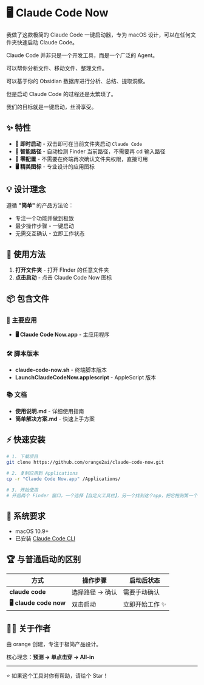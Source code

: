 # 🖥 Claude Code Now

我做了这款极简的 Claude Code 一键启动器，专为 macOS 设计，可以在任何文件夹快速启动 Claude Code。

Claude Code 并非只是一个开发工具，而是一个广泛的 Agent。

可以帮你分析文件、移动文件、整理文件。

可以基于你的 Obsidian 数据库进行分析、总结、提取洞察。

但是启动 Claude Code 的过程还是太繁琐了。

我们的目标就是一键启动，丝滑享受。

## ✨ 特性

- **🚀 即时启动** - 双击即可在当前文件夹启动 `Claude Code`
- **📁 智能路径** - 自动检测 Finder 当前路径，不需要再 cd 输入路径
- **🎯 零配置** - 不需要在终端再次确认文件夹权限，直接可用
- **🖥 精美图标** - 专业设计的应用图标

## 💡 设计理念

遵循 **"简单"** 的产品方法论：
- 专注一个功能并做到极致
- 最少操作步骤 - 一键启动
- 无需交互确认 - 立即工作状态

## 🎯 使用方法

1. **打开文件夹** - 打开 FInder 的任意文件夹
2. **点击启动** - 点击 Claude Code Now 图标

## 📦 包含文件

### 🍎 主要应用
- **🖥 Claude Code Now.app** - 主应用程序

### 🛠 脚本版本
- **claude-code-now.sh** - 终端脚本版本
- **LaunchClaudeCodeNow.applescript** - AppleScript 版本

### 📚 文档
- **使用说明.md** - 详细使用指南
- **简单解决方案.md** - 快速上手方案

## ⚡ 快速安装

```bash
# 1. 下载项目
git clone https://github.com/orange2ai/claude-code-now.git

# 2. 复制应用到 Applications
cp -r "Claude Code Now.app" /Applications/

# 3. 开始使用
# 开启两个 Finder 窗口，一个选择【自定义工具栏】，另一个找到这个app，把它拖到第一个 Finder 窗口的顶部。 Applications 中的 "🖥 Claude Code Now" 即可
```

## 🔧 系统要求

- macOS 10.9+
- 已安装 [Claude Code CLI](https://docs.claude.com/en/docs/claude-code)

## 🏆 与普通启动的区别

| 方式 | 操作步骤 | 启动后状态 |
|------|----------|------------|
| **claude code** | 选择路径 → 确认 | 需要手动确认 |
| **🖥 claude code now** | 双击启动 | 立即开始工作 ✨ |

## 👨‍💼 关于作者

由 orange 创建，专注于极简产品设计。

核心理念：**预测 → 单点击穿 → All-in**

---

⭐ 如果这个工具对你有帮助，请给个 Star！
